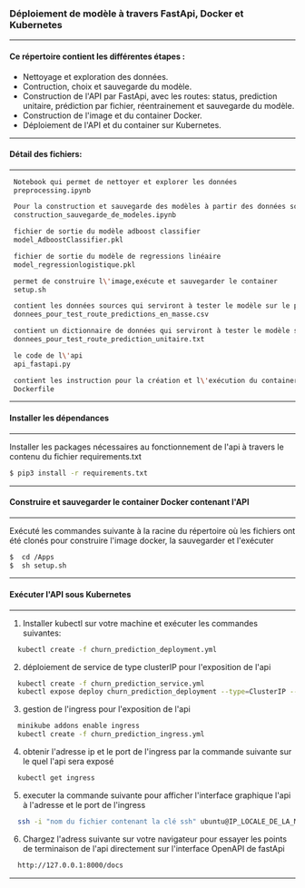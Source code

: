 ### Déploiement de modèle à travers FastApi, Docker et Kubernetes
-----------------

#### Ce répertoire contient les différentes étapes : 
* Nettoyage et exploration des données.
* Contruction, choix et sauvegarde du modèle.
* Construction de l'API par FastApi, avec les routes: status, prediction unitaire, prédiction par fichier, réentrainement et  sauvegarde du modèle.
* Construction de l'image et du container Docker.
* Déploiement de l'API et du container sur Kubernetes.
-----------------

#### Détail des fichiers: 
-----------------
 
```bash
 Notebook qui permet de nettoyer et explorer les données
 preprocessing.ipynb
```
```bash
 Pour la construction et sauvegarde des modèles à partir des données sources
 construction_sauvegarde_de_modeles.ipynb 
```
```bash
 fichier de sortie du modèle adboost classifier
 model_AdboostClassifier.pkl
```
```bash
 fichier de sortie du modèle de regressions linéaire
 model_regressionlogistique.pkl
```
```bash
 permet de construire l\'image,exécute et sauvegarder le container
 setup.sh 
```
```bash
 contient les données sources qui serviront à tester le modèle sur le point de terminaison de prédiction en masse de l\'api
 donnees_pour_test_route_predictions_en_masse.csv 
```
```bash
 contient un dictionnaire de données qui serviront à tester le modèle sur le point de terminaison de prédiction unitaire de l\'api
 donnees_pour_test_route_prediction_unitaire.txt 
```
```bash
 le code de l\'api
 api_fastapi.py 
```
```bash
 contient les instruction pour la création et l\'exécution du container docker
 Dockerfile
```
-----------------

#### Installer les dépendances
-----------------
Installer les packages nécessaires au fonctionnement de l'api à travers le contenu du fichier requirements.txt
```bash
$ pip3 install -r requirements.txt
```
-----------------

#### Construire et sauvegarder le container Docker contenant l'API
-----------------
Exécuté les commandes suivante à la racine du répertoire où les fichiers ont été clonés pour construire l'image docker, la sauvegarder et l'exécuter
```bash
$  cd /Apps
$  sh setup.sh
  ```
-----------------

#### Exécuter l'API sous Kubernetes
-----------------
1. Installer kubectl sur votre machine et exécuter les commandes suivantes:
```bash
  kubectl create -f churn_prediction_deployment.yml
```
2. déploiement de service de type clusterIP pour l'exposition de l'api
```bash
  kubectl create -f churn_prediction_service.yml
  kubectl expose deploy churn_prediction_deployment --type=ClusterIP --port=8002 --target-port=8000 --name churn_prediction_service
  ```
3. gestion de l'ingress pour l'exposition de l'api
```bash
  minikube addons enable ingress
  kubectl create -f churn_prediction_ingress.yml
```
4. obtenir l'adresse ip et le port de l'ingress par la commande suivante sur le quel l'api sera exposé
```bash
  kubectl get ingress
```
5. executer la commande suivante pour afficher l'interface graphique l'api à l'adresse et le port de l'ingress
```bash
  ssh -i "nom du fichier contenant la clé ssh" ubuntu@IP_LOCALE_DE_LA_MACHINE -fNL 8000:IP_ingress
```
6. Chargez l'adress suivante sur votre navigateur pour essayer les points de terminaison de l'api directement sur l'interface OpenAPI de fastApi
```bash
  http://127.0.0.1:8000/docs
  ```
  -----------------
